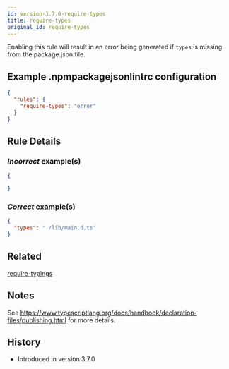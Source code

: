 ```yaml
---
id: version-3.7.0-require-types
title: require-types
original_id: require-types
---
```


Enabling this rule will result in an error being generated if `types` is missing from the package.json file.

## Example .npmpackagejsonlintrc configuration

```json
{
  "rules": {
    "require-types": "error"
  }
}
```

## Rule Details

### *Incorrect* example(s)

```json
{

}
```

### *Correct* example(s)

```json
{
  "types": "./lib/main.d.ts"
}
```

## Related

[require-typings](rules/required-node/require-typings.md)

## Notes

See https://www.typescriptlang.org/docs/handbook/declaration-files/publishing.html for more details.

## History

* Introduced in version 3.7.0
